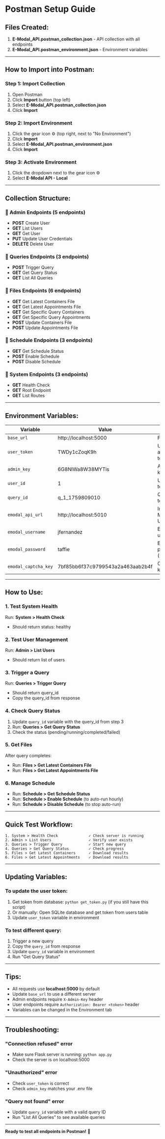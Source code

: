 # Postman Setup Guide

## Files Created:

1. **E-Modal_API.postman_collection.json** - API collection with all endpoints
2. **E-Modal_API.postman_environment.json** - Environment variables

---

## How to Import into Postman:

### Step 1: Import Collection

1. Open Postman
2. Click **Import** button (top left)
3. Select **E-Modal_API.postman_collection.json**
4. Click **Import**

### Step 2: Import Environment

1. Click the gear icon ⚙️ (top right, next to "No Environment")
2. Click **Import**
3. Select **E-Modal_API.postman_environment.json**
4. Click **Import**

### Step 3: Activate Environment

1. Click the dropdown next to the gear icon ⚙️
2. Select **E-Modal API - Local**

---

## Collection Structure:

### 📁 Admin Endpoints (5 endpoints)
- **POST** Create User
- **GET** List Users
- **GET** Get User
- **PUT** Update User Credentials
- **DELETE** Delete User

### 📁 Queries Endpoints (3 endpoints)
- **POST** Trigger Query
- **GET** Get Query Status
- **GET** List All Queries

### 📁 Files Endpoints (6 endpoints)
- **GET** Get Latest Containers File
- **GET** Get Latest Appointments File
- **GET** Get Specific Query Containers
- **GET** Get Specific Query Appointments
- **POST** Update Containers File
- **POST** Update Appointments File

### 📁 Schedule Endpoints (3 endpoints)
- **GET** Get Schedule Status
- **POST** Enable Schedule
- **POST** Disable Schedule

### 📁 System Endpoints (3 endpoints)
- **GET** Health Check
- **GET** Root Endpoint
- **GET** List Routes

---

## Environment Variables:

| Variable | Value | Description |
|----------|-------|-------------|
| `base_url` | http://localhost:5000 | Flask API URL |
| `user_token` | TWDy1cZoqK9h | User authentication token |
| `admin_key` | 6G8NlWa8W38MYTis | Admin secret key |
| `user_id` | 1 | User ID for testing |
| `query_id` | q_1_1759809010 | Query ID for testing |
| `emodal_api_url` | http://localhost:5010 | Internal E-Modal API URL |
| `emodal_username` | jfernandez | E-Modal username |
| `emodal_password` | taffie | E-Modal password (secret) |
| `emodal_captcha_key` | 7bf85bb6f37c9799543a2a463aab2b4f | Captcha API key (secret) |

---

## How to Use:

### 1. **Test System Health**
Run: **System > Health Check**
- Should return status: healthy

### 2. **Test User Management**
Run: **Admin > List Users**
- Should return list of users

### 3. **Trigger a Query**
Run: **Queries > Trigger Query**
- Should return query_id
- Copy the query_id from response

### 4. **Check Query Status**
1. Update `query_id` variable with the query_id from step 3
2. Run: **Queries > Get Query Status**
3. Check the status (pending/running/completed/failed)

### 5. **Get Files**
After query completes:
- Run: **Files > Get Latest Containers File**
- Run: **Files > Get Latest Appointments File**

### 6. **Manage Schedule**
- Run: **Schedule > Get Schedule Status**
- Run: **Schedule > Enable Schedule** (to auto-run hourly)
- Run: **Schedule > Disable Schedule** (to stop auto-run)

---

## Quick Test Workflow:

```
1. System > Health Check              ✓ Check server is running
2. Admin > List Users                 ✓ Verify user exists
3. Queries > Trigger Query            ✓ Start new query
4. Queries > Get Query Status         ✓ Check progress
5. Files > Get Latest Containers      ✓ Download results
6. Files > Get Latest Appointments    ✓ Download results
```

---

## Updating Variables:

### To update the user token:
1. Get token from database: `python get_token.py` (if you still have this script)
2. Or manually: Open SQLite database and get token from users table
3. Update `user_token` variable in environment

### To test different query:
1. Trigger a new query
2. Copy the `query_id` from response
3. Update `query_id` variable in environment
4. Run "Get Query Status"

---

## Tips:

- All requests use **localhost:5000** by default
- Update `base_url` to use a different server
- Admin endpoints require `X-Admin-Key` header
- User endpoints require `Authorization: Bearer <token>` header
- Variables can be changed in the Environment tab

---

## Troubleshooting:

### "Connection refused" error
- Make sure Flask server is running: `python app.py`
- Check the server is on localhost:5000

### "Unauthorized" error
- Check `user_token` is correct
- Check `admin_key` matches your .env file

### "Query not found" error
- Update `query_id` variable with a valid query ID
- Run "List All Queries" to see available queries

---

**Ready to test all endpoints in Postman!** 🚀

